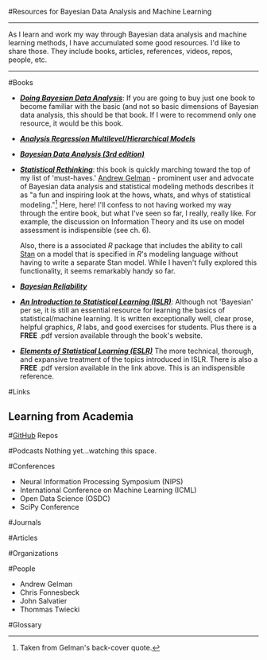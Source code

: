 #Resources for Bayesian Data Analysis and Machine Learning

<hr></hr>

As I learn and work my way through Bayesian data analysis and machine learning methods, I have accumulated some good resources. I'd like to share those. They include books, articles, references, videos, repos, people, etc.
<hr></hr>

#Books
* [***Doing Bayesian Data Analysis***](https://www.amazon.com/Doing-Bayesian-Data-Analysis-Second/dp/0124058884/ref=cm_cr_arp_d_product_top?ie=UTF8): If you are going to buy just one book to become familiar with the basic (and not so basic dimensions of Bayesian data analysis, this should be that book. If I were to recommend only one resource, it would be this book.
* [***Analysis Regression Multilevel/Hierarchical Models***](https://www.amazon.com/Analysis-Regression-Multilevel-Hierarchical-Models/dp/052168689X)
* ***[Bayesian Data Analysis (3rd edition)](https://www.amazon.com/dp/1439840954/ref=pd_lpo_sbs_dp_ss_1?pf_rd_p=1944687642&pf_rd_s=lpo-top-stripe-1&pf_rd_t=201&pf_rd_i=052168689X&pf_rd_m=ATVPDKIKX0DER&pf_rd_r=D4T1RWFQVAHC6RZ1BDWW)***
* [***Statistical Rethinking***](https://www.amazon.com/Statistical-Rethinking-Bayesian-Examples-Chapman/dp/1482253445/ref=sr_1_1?s=books&ie=UTF8&qid=1466909207&sr=1-1&keywords=statistical+rethinking): this book is quickly marching toward the top of my list of 'must-haves.' [Andrew Gelman](http://www.stat.columbia.edu/~gelman/) - prominent user and advocate of Bayesian data analysis and statistical modeling methods describes it as "a fun and inspiring look at the hows, whats, and whys of statistical modeling."[^GelmanQuote] Here, here! I'll confess to not having worked my way through the entire book, but what I've seen so far, I really, really like. For example, the discussion on Information Theory and its use on model assessment is indispensible (see ch. 6). 

	Also, there is a associated *R* package that includes the ability to call [Stan](http://mc-stan.org) on a model that is specified in *R*'s modeling language without having to write a separate Stan model. While I haven't fully explored this functionality, it seems remarkably handy so far.

* [***Bayesian Reliability***](https://www.amazon.com/Bayesian-Reliability-Springer-Statistics-Michael/dp/0387779485/ref=sr_1_1?s=books&ie=UTF8&qid=1466909234&sr=1-1&keywords=Bayesian+Reliability)
* [***An Introduction to Statistical Learning (ISLR)***](http://www-bcf.usc.edu/~gareth/ISL/): Although not 'Bayesian' per se, it is still an essential resource for learning the basics of statistical/machine learning. It is written exceptionally well, clear prose, helpful graphics, *R* labs, and good exercises for students. Plus there is a **FREE** .pdf version available through the book's website.
* [***Elements of Statistical Learning (ESLR)***](http://statweb.stanford.edu/~tibs/ElemStatLearn/) The more technical, thorough, and expansive treatment of the topics introduced in ISLR. There is also a **FREE** .pdf version available in the link above. This is an indispensible reference.


#Links
## Learning from Academia


#[GitHub](github.com) Repos

#Podcasts
Nothing yet...watching this space.

#Conferences
* Neural Information Processing Symposium (NIPS)
* International Conference on Machine Learning (ICML)
* Open Data Science (OSDC)
* SciPy Conference

#Journals

#Articles

#Organizations

#People
* Andrew Gelman
* Chris Fonnesbeck
* John Salvatier
* Thommas Twiecki

#Glossary

[^GelmanQuote]: Taken from Gelman's back-cover quote.